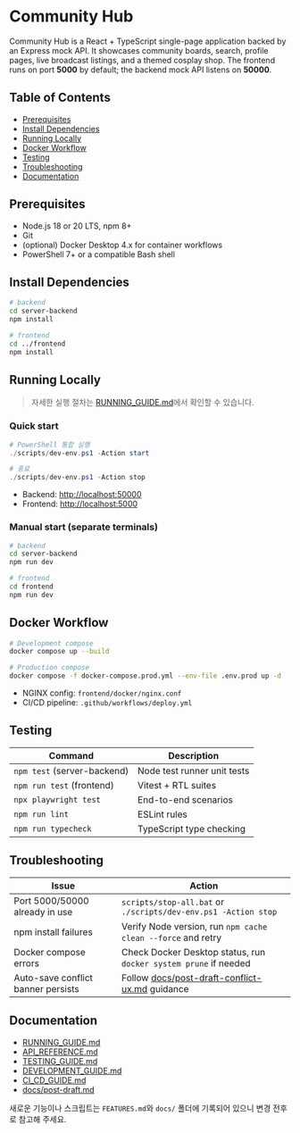 ﻿# Community Hub

Community Hub is a React + TypeScript single-page application backed by an Express mock API. It showcases community boards, search, profile pages, live broadcast listings, and a themed cosplay shop. The frontend runs on port **5000** by default; the backend mock API listens on **50000**.

## Table of Contents
- [Prerequisites](#prerequisites)
- [Install Dependencies](#install-dependencies)
- [Running Locally](#running-locally)
- [Docker Workflow](#docker-workflow)
- [Testing](#testing)
- [Troubleshooting](#troubleshooting)
- [Documentation](#documentation)

## Prerequisites
- Node.js 18 or 20 LTS, npm 8+
- Git
- (optional) Docker Desktop 4.x for container workflows
- PowerShell 7+ or a compatible Bash shell

## Install Dependencies
```bash
# backend
cd server-backend
npm install

# frontend
cd ../frontend
npm install
```

## Running Locally
> 자세한 실행 절차는 [RUNNING_GUIDE.md](./RUNNING_GUIDE.md)에서 확인할 수 있습니다.

### Quick start
```powershell
# PowerShell 통합 실행
./scripts/dev-env.ps1 -Action start

# 종료
./scripts/dev-env.ps1 -Action stop
```
- Backend: <http://localhost:50000>
- Frontend: <http://localhost:5000>

### Manual start (separate terminals)
```bash
# backend
cd server-backend
npm run dev

# frontend
cd frontend
npm run dev
```

## Docker Workflow
```bash
# Development compose
docker compose up --build

# Production compose
docker compose -f docker-compose.prod.yml --env-file .env.prod up -d
```
- NGINX config: `frontend/docker/nginx.conf`
- CI/CD pipeline: `.github/workflows/deploy.yml`

## Testing
| Command                     | Description                 |
| --------------------------- | --------------------------- |
| `npm test` (server-backend) | Node test runner unit tests |
| `npm run test` (frontend)   | Vitest + RTL suites         |
| `npx playwright test`       | End-to-end scenarios        |
| `npm run lint`              | ESLint rules                |
| `npm run typecheck`         | TypeScript type checking    |

## Troubleshooting
| Issue                              | Action                                                                             |
| ---------------------------------- | ---------------------------------------------------------------------------------- |
| Port 5000/50000 already in use     | `scripts/stop-all.bat` or `./scripts/dev-env.ps1 -Action stop`                     |
| npm install failures               | Verify Node version, run `npm cache clean --force` and retry                       |
| Docker compose errors              | Check Docker Desktop status, run `docker system prune` if needed                   |
| Auto-save conflict banner persists | Follow [docs/post-draft-conflict-ux.md](./docs/post-draft-conflict-ux.md) guidance |

## Documentation
- [RUNNING_GUIDE.md](./RUNNING_GUIDE.md)
- [API_REFERENCE.md](./API_REFERENCE.md)
- [TESTING_GUIDE.md](./TESTING_GUIDE.md)
- [DEVELOPMENT_GUIDE.md](./DEVELOPMENT_GUIDE.md)
- [CI_CD_GUIDE.md](./CI_CD_GUIDE.md)
- [docs/post-draft.md](./docs/post-draft.md)

새로운 기능이나 스크립트는 `FEATURES.md`와 `docs/` 폴더에 기록되어 있으니 변경 전후로 참고해 주세요.
